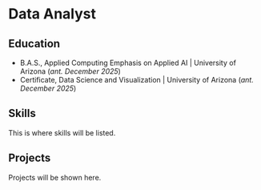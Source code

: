 # Data Analyst

## Education
- B.A.S., Applied Computing Emphasis on Applied AI | University of Arizona (_ant. December 2025_)
- Certificate, Data Science and Visualization | University of Arizona (_ant. December 2025_)

## Skills
This is where skills will be listed.

## Projects
Projects will be shown here.
